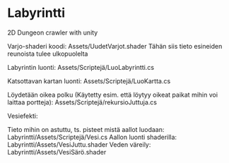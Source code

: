 # Labyrintti
2D Dungeon crawler with unity

Varjo-shaderi koodi: Assets/UudetVarjot.shader Tähän siis tieto esineiden reunoista tulee ulkopuolelta

Labyrintin luonti: Assets/Scriptejä/LuoLabyrintti.cs

Katsottavan kartan luonti: Assets/Scriptejä/LuoKartta.cs

Löydetään oikea polku (Käytetty esim. että löytyy oikeat paikat mihin voi laittaa portteja): Assets/Scriptejä/rekursioJuttuja.cs

Vesiefekti:

Tieto mihin on astuttu, ts. pisteet mistä aallot luodaan: Labyrintti/Assets/Scriptejä/Vesi.cs
Aallon luonti shaderilla: Labyrintti/Assets/VesiJuttu.shader
Veden väreily: Labyrintti/Assets/VesiSärö.shader
